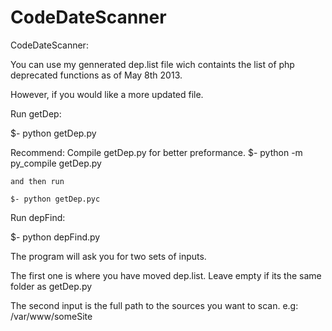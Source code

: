 CodeDateScanner
===============

CodeDateScanner:

You can use my gennerated dep.list file wich containts the list of php deprecated functions as of May 8th 2013.


However, if you would like a more updated file.

Run getDep:

$- python getDep.py

  Recommend:
    Compile getDep.py for better preformance. 
    $- python -m py_compile getDep.py

    and then run
    
    $- python getDep.pyc


Run depFind:

$- python depFind.py

The program will ask you for two sets of inputs.

The first one is where you have moved dep.list. Leave empty if its the same folder as getDep.py


The second input is the full path to the sources you want to scan.
  e.g: /var/www/someSite
